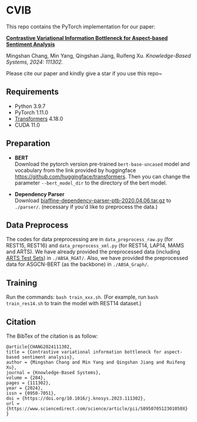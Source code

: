 # CVIB
This repo contains the PyTorch implementation for our paper:

**[Contrastive Variational Information Bottleneck for Aspect-based Sentiment Analysis](https://www.sciencedirect.com/science/article/pii/S095070512301050X/pdfft?md5=5f85969d1933e1db0abbdaabea2365cd&pid=1-s2.0-S095070512301050X-main.pdf)**

Mingshan Chang, Min Yang, Qingshan Jiang, Ruifeng Xu. *Knowledge-Based Systems, 2024: 111302.*

Please cite our paper and kindly give a star if you use this repo~

## Requirements
- Python 3.9.7
- PyTorch 1.11.0
- [Transformers](https://github.com/huggingface/transformers) 4.18.0
- CUDA 11.0


## Preparation
-  **BERT** <br>
Download the pytorch version pre-trained `bert-base-uncased` model and vocabulary from the link provided by huggingface <https://github.com/huggingface/transformers>. Then you can change the parameter `--bert_model_dir` to the directory of the bert model.

-  **Dependency Parser** <br>
Download [biaffine-dependency-parser-ptb-2020.04.06.tar.gz](https://storage.googleapis.com/allennlp-public-models/biaffine-dependency-parser-ptb-2020.04.06.tar.gz) to `./parser/`. (necessary if you'd like to preprocess the data.)

## Data Preprocess
The codes for data preprocessing are in `data_preprocess_raw.py` (for REST15, REST16) and `data_preprocess_xml.py` (for REST14, LAP14, MAMS and ARTS). We have already provided the preprocessed data (including [ARTS Test Sets](https://github.com/zhijing-jin/ARTS_TestSet)) in `./ABSA_RGAT/`. Also, we have provided the preprocessed data for ASGCN-BERT (as the backbone) in `./ABSA_Graph/`.

## Training
Run the commands: ` bash train_xxx.sh `.  (For example, run `bash train_res14.sh` to train the model with REST14 dataset.)

## Citation
The BibTex of the citation is as follow:
```
@article{CHANG2024111302,
title = {Contrastive variational information bottleneck for aspect-based sentiment analysis},
author = {Mingshan Chang and Min Yang and Qingshan Jiang and Ruifeng Xu},
journal = {Knowledge-Based Systems},
volume = {284},
pages = {111302},
year = {2024},
issn = {0950-7051},
doi = {https://doi.org/10.1016/j.knosys.2023.111302},
url = {https://www.sciencedirect.com/science/article/pii/S095070512301050X}
}
```
